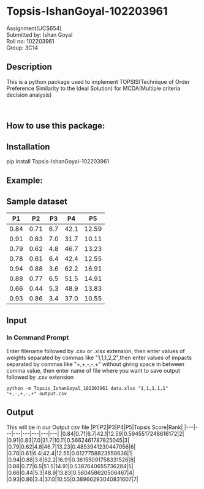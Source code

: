 # Topsis-IshanGoyal-102203961

Assignment(UCS654)<br>
Submitted by: Ishan Goyal<br>
Roll no: 102203961<br>
Group: 3C14

## Description

This is a python package used to implement TOPSIS(Technique of Order Preference Similarity to the Ideal Solution) for MCDA(Multiple criteria decision analysis)

<br>

## How to use this package:

## Installation

pip install Topsis-IshanGoyal-102203961

## Example:

## Sample dataset

|P1|P2|P3|P4|P5|
|---|---|---|---|---|
|0\.84|0\.71|6\.7|42\.1|12\.59|
|0\.91|0\.83|7\.0|31\.7|10\.11|
|0\.79|0\.62|4\.8|46\.7|13\.23|
|0\.78|0\.61|6\.4|42\.4|12\.55|
|0\.94|0\.88|3\.6|62\.2|16\.91|
|0\.88|0\.77|6\.5|51\.5|14\.91|
|0\.66|0\.44|5\.3|48\.9|13\.83|
|0\.93|0\.86|3\.4|37\.0|10\.55|
## Input

### In Command Prompt

Enter filename followed by .csv or .xlsx extension, then enter values of weights separated by commas like "1,1,1,2,2",then enter values of impacts separated by commas like "+,+,-,-,+" without giving space in between comma value, then enter name of file where you want to save output followed by .csv extension

```
python -m Topsis_IshanGoyal_102203961 data.xlsx "1,1,1,1,1" "+,-,+,-,+" output.csv
```

## Output

This will be in our Output csv file
|P1|P2|P3|P4|P5|Topsis Score|Rank|
|---|---|---|---|---|---|---|
|0\.84|0\.71|6\.7|42\.1|12\.59|0\.5945517248616172|2|
|0\.91|0\.83|7\.0|31\.7|10\.11|0\.5662461787825045|3|
|0\.79|0\.62|4\.8|46\.7|13\.23|0\.4853941230447056|6|
|0\.78|0\.61|6\.4|42\.4|12\.55|0\.6127758823558636|1|
|0\.94|0\.88|3\.6|62\.2|16\.91|0\.36155091758331526|8|
|0\.88|0\.77|6\.5|51\.5|14\.91|0\.5387640655736284|5|
|0\.66|0\.44|5\.3|48\.9|13\.83|0\.560458620506467|4|
|0\.93|0\.86|3\.4|37\.0|10\.55|0\.38966293040831607|7|